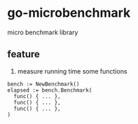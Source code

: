 # go-microbenchmark

micro benchmark library

## feature

1. measure running time some functions

```
bench := NewBenchmark()
elapsed := bench.Benchmark(
  func() { ... },
  func() { ... },
  func() { ... },
)
```
